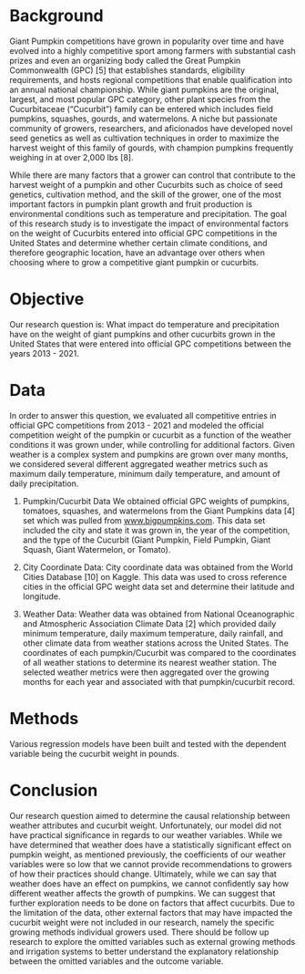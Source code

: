 # Background
Giant Pumpkin competitions have grown in popularity over time and have evolved into a highly competitive sport among farmers with substantial cash prizes and even an organizing body called the Great Pumpkin Commonwealth (GPC) [5] that establishes standards, eligibility requirements, and hosts regional competitions that enable qualification into an annual national championship. While giant pumpkins are the original, largest, and most popular GPC category, other plant species from the Cucurbitaceae (“Cucurbit”) family can be entered which includes field pumpkins, squashes, gourds, and watermelons. A niche but passionate community of growers, researchers, and aficionados have developed novel seed genetics as well as cultivation techniques in order to maximize the harvest weight of this family of gourds, with champion pumpkins frequently weighing in at over 2,000 lbs [8].

While there are many factors that a grower can control that contribute to the harvest weight of a pumpkin and other Cucurbits such as choice of seed genetics, cultivation method, and the skill of the grower, one of the most important factors in pumpkin plant growth and fruit production is environmental conditions such as temperature and precipitation. The goal of this research study is to investigate the impact of environmental factors on the weight of Cucurbits entered into official GPC competitions in the United States and determine whether certain climate conditions, and therefore geographic location, have an advantage over others when choosing where to grow a competitive giant pumpkin or cucurbits.

# Objective
Our research question is:
What impact do temperature and precipitation have on the weight of giant pumpkins and other cucurbits grown in the United States that were entered into official GPC competitions between the years 2013 - 2021.

# Data
In order to answer this question, we evaluated all competitive entries in official GPC competitions from 2013 - 2021 and modeled the official competition weight of the pumpkin or cucurbit as a function of the weather conditions it was grown under, while controlling for additional factors. Given weather is a complex system and pumpkins are grown over many months, we considered several different aggregated weather metrics such
as maximum daily temperature, minimum daily temperature, and amount of daily precipitation.

1. Pumpkin/Cucurbit Data
We obtained official GPC weights of pumpkins, tomatoes, squashes, and watermelons from the Giant Pumpkins data [4] set which was pulled from www.bigpumpkins.com. This data set included the city and state it was grown in, the year of the competition, and the type of the Cucurbit (Giant Pumpkin, Field Pumpkin, Giant Squash, Giant Watermelon, or Tomato).

2. City Coordinate Data:
City coordinate data was obtained from the World Cities Database [10] on Kaggle. This data was used to cross reference cities in the official GPC weight data set and determine their latitude and longitude.

3. Weather Data:
Weather data was obtained from National Oceanographic and Atmospheric Association Climate Data [2] which provided daily minimum temperature, daily maximum temperature, daily rainfall, and other climate data from weather stations across the United States. The coordinates of each pumpkin/Cucurbit was compared to the coordinates of all weather stations to determine its nearest weather station. The selected weather metrics were then aggregated over the growing months for each year and associated with that pumpkin/cucurbit record.


# Methods
Various regression models have been built and tested with the dependent variable being the cucurbit weight in pounds.


# Conclusion
Our research question aimed to determine the causal relationship between weather attributes and cucurbit weight. Unfortunately, our model did not have practical significance in regards to our weather variables. While we have determined that weather does have a statistically significant effect on pumpkin weight, as mentioned previously, the coefficients of our weather variables were so low that we cannot provide recommendations to growers of how their practices should change. Ultimately, while we can say that weather does have an effect on pumpkins, we cannot confidently say how different weather affects the growth of pumpkins.
We can suggest that further exploration needs to be done on factors that affect cucurbits. Due to the limitation of the data, other external factors that may have impacted the cucurbit weight were not included in our research, namely the specific growing methods individual growers used. There should be follow up research to explore the omitted variables such as external growing methods and irrigation systems to better understand the explanatory relationship between the omitted variables and the outcome variable.
